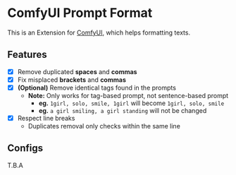 ﻿# ComfyUI Prompt Format
This is an Extension for [ComfyUI](https://github.com/comfyanonymous/ComfyUI), which helps formatting texts.

## Features
- [x] Remove duplicated **spaces** and **commas**
- [x] Fix misplaced **brackets** and **commas**
- [x] **(Optional)** Remove identical tags found in the prompts
  - **Note:** Only works for tag-based prompt, not sentence-based prompt 
    - **eg.** `1girl, solo, smile, 1girl` will become `1girl, solo, smile`
    - **eg.** `a girl smiling, a girl standing` will not be changed
- [x] Respect line breaks
  - Duplicates removal only checks within the same line

## Configs
T.B.A
